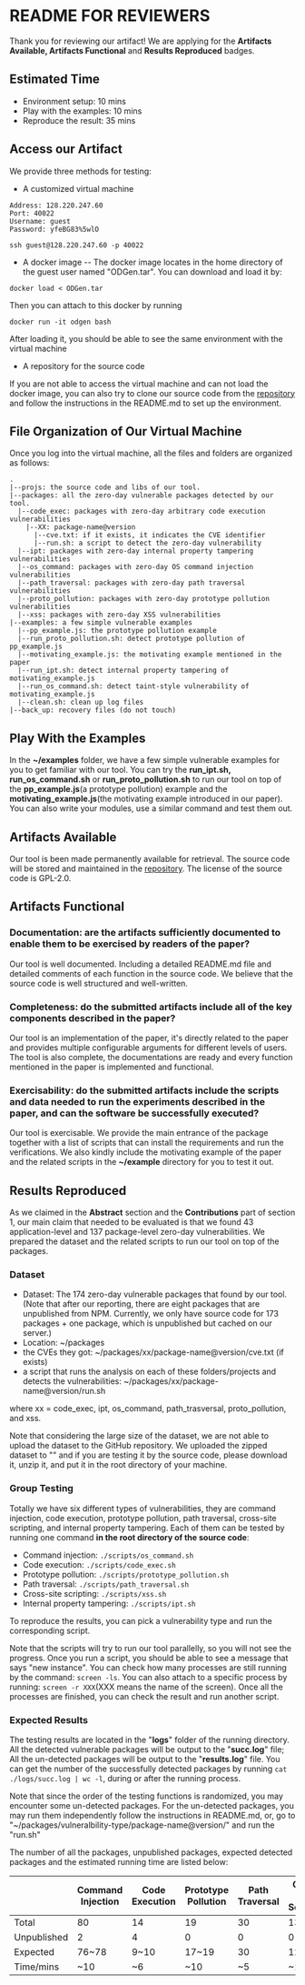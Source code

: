 # README FOR REVIEWERS
Thank you for reviewing our artifact! We are applying for the **Artifacts Available, Artifacts Functional** and **Results Reproduced** badges.

## Estimated Time
- Environment setup: 10 mins
- Play with the examples: 10 mins
- Reproduce the result: 35 mins


## Access our Artifact

We provide three methods for testing: 

- A customized virtual machine

```
Address: 128.220.247.60
Port: 40022
Username: guest
Password: yfeBG83%5wlO

ssh guest@128.220.247.60 -p 40022
```
- A docker image --
The docker image locates in the home directory of the guest user named "ODGen.tar". You can download and load it by:

```
docker load < ODGen.tar
```
Then you can attach to this docker by running

```
docker run -it odgen bash
```
After loading it, you should be able to see the same environment with the virtual machine

- A repository for the source code

If you are not able to access the virtual machine and can not load the docker image, you can also try to clone our source code from the [repository](https://github.com/Song-Li/ODGen) and follow the instructions in the README.md to set up the environment.

 
## File Organization of Our Virtual Machine

Once you log into the virtual machine, all the files and folders are organized as follows: 

```
.
|--projs: the source code and libs of our tool. 
|--packages: all the zero-day vulnerable packages detected by our tool.
  |--code_exec: packages with zero-day arbitrary code execution vulnerabilities 
    |--XX: package-name@version
      |--cve.txt: if it exists, it indicates the CVE identifier
      |--run.sh: a script to detect the zero-day vulnerability
  |--ipt: packages with zero-day internal property tampering vulnerabilities 
  |--os_command: packages with zero-day OS command injection vulnerabilities 
  |--path_traversal: packages with zero-day path traversal vulnerabilities
  |--proto_pollution: packages with zero-day prototype pollution vulnerabilities
  |--xss: packages with zero-day XSS vulnerabilities
|--examples: a few simple vulnerable examples 
  |--pp_example.js: the prototype pollution example 
  |--run_proto_pollution.sh: detect prototype pollution of pp_example.js
  |--motivating_example.js: the motivating example mentioned in the paper
  |--run_ipt.sh: detect internal property tampering of motivating_example.js
  |--run_os_command.sh: detect taint-style vulnerability of motivating_example.js      
  |--clean.sh: clean up log files 
|--back_up: recovery files (do not touch)
```

## Play With the Examples
In the **~/examples** folder, we have a few simple vulnerable examples for you to get familiar with our tool. You can try the **run\_ipt.sh,  run\_os\_command.sh** or **run\_proto\_pollution.sh** to run our tool on top of the **pp\_example.js**(a prototype pollution) example and the **motivating_example.js**(the motivating example introduced in our paper). You can also write your modules, use a similar command and test them out. 

## Artifacts Available
Our tool is been made permanently available for retrieval. The source code will be stored and maintained in the [repository](https://github.com/Song-Li/ODGen). The license of the source code is GPL-2.0.


## Artifacts Functional
### Documentation: are the artifacts sufficiently documented to enable them to be exercised by readers of the paper?
Our tool is well documented. Including a detailed README.md file and detailed comments of each function in the source code. We believe that the source code is well structured and well-written.

### Completeness: do the submitted artifacts include all of the key components described in the paper?
Our tool is an implementation of the paper, it's directly related to the paper and provides multiple configurable arguments for different levels of users. The tool is also complete, the documentations are ready and every function mentioned in the paper is implemented and functional.


### Exercisability: do the submitted artifacts include the scripts and data needed to run the experiments described in the paper, and can the software be successfully executed?
Our tool is exercisable. We provide the main entrance of the package together with a list of scripts that can install the requirements and run the verifications. We also kindly include the motivating example of the paper and the related scripts in the **~/example** directory for you to test it out. 

## Results Reproduced
As we claimed in the **Abstract** section and the **Contributions** part of section 1, our main claim that needed to be evaluated is that we found 43 application-level and 137 package-level zero-day vulnerabilities. We prepared the dataset and the related scripts to run our tool on top of the packages. 

### Dataset

- Dataset: The 174 zero-day vulnerable packages that found by our tool. (Note that after our reporting, there are eight packages that are unpublished from NPM.  Currently, we only have source code for 173 packages + one package, which is unpublished but cached on our server.)
- Location: ~/packages
- the CVEs they got: ~/packages/xx/package-name@version/cve.txt (if exists)
- a script that runs the analysis on each of these folders/projects and detects the vulnerabilities: ~/packages/xx/package-name@version/run.sh

where xx = code\_exec, ipt, os\_command, path\_trasversal,   proto\_pollution, and xss.

Note that considering the large size of the dataset, we are not able to upload the dataset to the GitHub repository. We uploaded the zipped dataset to "" and if you are testing it by the source code, please download it, unzip it, and put it in the root directory of your machine. 

### Group Testing
Totally we have six different types of vulnerabilities, they are command injection, code execution, prototype pollution, path traversal, cross-site scripting, and internal property tampering. Each of them can be tested by running one command **in the root directory of the source code**:

- Command injection: ``./scripts/os_command.sh``
- Code execution: ``./scripts/code_exec.sh``
- Prototype pollution: ``./scripts/prototype_pollution.sh``
- Path traversal: ``./scripts/path_traversal.sh``
- Cross-site scripting: ``./scripts/xss.sh``
- Internal property tampering: ``./scripts/ipt.sh``

To reproduce the results, you can pick a vulnerability type and run the corresponding script. 

Note that the scripts will try to run our tool parallelly, so you will not see the progress. Once you run a script, you should be able to see a message that says "new instance". You can check how many processes are still running by the command: ``screen -ls``. You can also attach to a specific process by running: ``screen -r XXX``(XXX means the name of the screen). Once all the processes are finished, you can check the result and run another script. 

### Expected Results
The testing results are located in the "**logs**" folder of the running directory. All the detected vulnerable packages will be output to the "**succ.log**" file; All the un-detected packages will be output to the "**results.log**" file. You can get the number of the successfully detected packages by running ``cat ./logs/succ.log | wc -l``, during or after the running process.

Note that since the order of the testing functions is randomized, you may encounter some un-detected packages. For the un-detected packages, you may run them independently follow the instructions in README.md, or, go to "~/packages/vulneralbility-type/package-name@version/" and run the "run.sh"

The number of all the packages, unpublished packages, expected detected packages and the estimated running time are listed below:

|             | Command Injection | Code Execution | Prototype Pollution | Path Traversal | Cross-site Scripting | IPT   |
|-------------|-------------------|----------------|---------------------|----------------|----------------------|-------|
| Total       | 80                | 14             | 19                  | 30             | 13                   | 24    |
| Unpublished | 2                 | 4              | 0                   | 0              | 0                    | 0     |
| Expected    | 76~78             | 9~10           | 17~19               | 30             | 12~13                | 23~24 |
| Time/mins   | ~10               | ~6             | ~10                 | ~5             | ~1                   | ~3    |